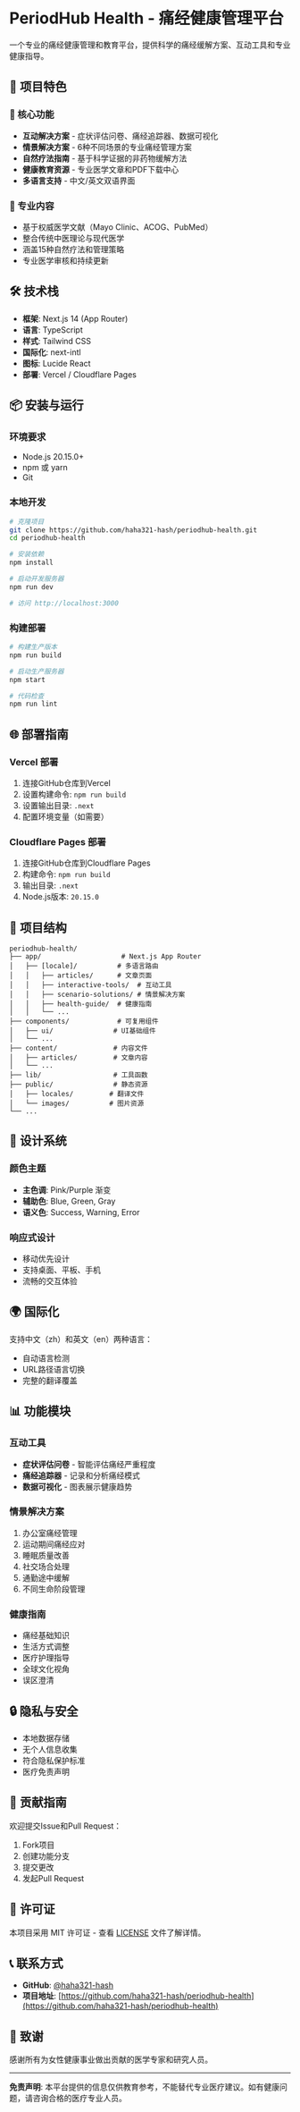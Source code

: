 # PeriodHub Health - 痛经健康管理平台

一个专业的痛经健康管理和教育平台，提供科学的痛经缓解方案、互动工具和专业健康指导。

## 🌟 项目特色

### 🎯 核心功能
- **互动解决方案** - 症状评估问卷、痛经追踪器、数据可视化
- **情景解决方案** - 6种不同场景的专业痛经管理方案
- **自然疗法指南** - 基于科学证据的非药物缓解方法
- **健康教育资源** - 专业医学文章和PDF下载中心
- **多语言支持** - 中文/英文双语界面

### 🔬 专业内容
- 基于权威医学文献（Mayo Clinic、ACOG、PubMed）
- 整合传统中医理论与现代医学
- 涵盖15种自然疗法和管理策略
- 专业医学审核和持续更新

## 🛠️ 技术栈

- **框架**: Next.js 14 (App Router)
- **语言**: TypeScript
- **样式**: Tailwind CSS
- **国际化**: next-intl
- **图标**: Lucide React
- **部署**: Vercel / Cloudflare Pages

## 📦 安装与运行

### 环境要求
- Node.js 20.15.0+
- npm 或 yarn
- Git

### 本地开发
```bash
# 克隆项目
git clone https://github.com/haha321-hash/periodhub-health.git
cd periodhub-health

# 安装依赖
npm install

# 启动开发服务器
npm run dev

# 访问 http://localhost:3000
```

### 构建部署
```bash
# 构建生产版本
npm run build

# 启动生产服务器
npm start

# 代码检查
npm run lint
```

## 🌐 部署指南

### Vercel 部署
1. 连接GitHub仓库到Vercel
2. 设置构建命令: `npm run build`
3. 设置输出目录: `.next`
4. 配置环境变量（如需要）

### Cloudflare Pages 部署
1. 连接GitHub仓库到Cloudflare Pages
2. 构建命令: `npm run build`
3. 输出目录: `.next`
4. Node.js版本: `20.15.0`

## 📁 项目结构

```
periodhub-health/
├── app/                    # Next.js App Router
│   ├── [locale]/          # 多语言路由
│   │   ├── articles/      # 文章页面
│   │   ├── interactive-tools/  # 互动工具
│   │   ├── scenario-solutions/ # 情景解决方案
│   │   ├── health-guide/  # 健康指南
│   │   └── ...
├── components/            # 可复用组件
│   ├── ui/               # UI基础组件
│   └── ...
├── content/              # 内容文件
│   ├── articles/         # 文章内容
│   └── ...
├── lib/                  # 工具函数
├── public/               # 静态资源
│   ├── locales/         # 翻译文件
│   └── images/          # 图片资源
└── ...
```

## 🎨 设计系统

### 颜色主题
- **主色调**: Pink/Purple 渐变
- **辅助色**: Blue, Green, Gray
- **语义色**: Success, Warning, Error

### 响应式设计
- 移动优先设计
- 支持桌面、平板、手机
- 流畅的交互体验

## 🌍 国际化

支持中文（zh）和英文（en）两种语言：
- 自动语言检测
- URL路径语言切换
- 完整的翻译覆盖

## 📊 功能模块

### 互动工具
- **症状评估问卷** - 智能评估痛经严重程度
- **痛经追踪器** - 记录和分析痛经模式
- **数据可视化** - 图表展示健康趋势

### 情景解决方案
1. 办公室痛经管理
2. 运动期间痛经应对
3. 睡眠质量改善
4. 社交场合处理
5. 通勤途中缓解
6. 不同生命阶段管理

### 健康指南
- 痛经基础知识
- 生活方式调整
- 医疗护理指导
- 全球文化视角
- 误区澄清

## 🔒 隐私与安全

- 本地数据存储
- 无个人信息收集
- 符合隐私保护标准
- 医疗免责声明

## 🤝 贡献指南

欢迎提交Issue和Pull Request：
1. Fork项目
2. 创建功能分支
3. 提交更改
4. 发起Pull Request

## 📄 许可证

本项目采用 MIT 许可证 - 查看 [LICENSE](LICENSE) 文件了解详情。

## 📞 联系方式

- **GitHub**: [@haha321-hash](https://github.com/haha321-hash)
- **项目地址**: [https://github.com/haha321-hash/periodhub-health](https://github.com/haha321-hash/periodhub-health)

## 🙏 致谢

感谢所有为女性健康事业做出贡献的医学专家和研究人员。

---

**免责声明**: 本平台提供的信息仅供教育参考，不能替代专业医疗建议。如有健康问题，请咨询合格的医疗专业人员。
